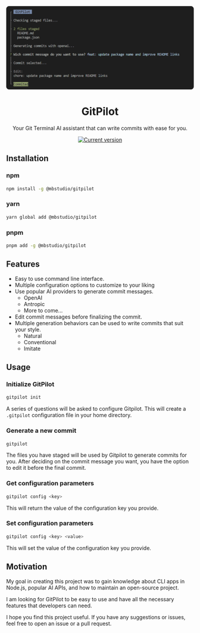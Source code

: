 <div align="center">
  <div>
    <img src=".github/screenshot.png" alt="GitPilot"/>
    <h1 align="center">GitPilot</h1>
  </div>
	<p>Your Git Terminal AI assistant that can write commits with ease for you.</p>
	<a href="https://www.npmjs.com/package/@mbstudio/gitpilot"><img src="https://img.shields.io/npm/v/@mbstudio/gitpilot" alt="Current version"></a>
</div>

## Installation

### npm

```bash
npm install -g @mbstudio/gitpilot
```

### yarn

```bash
yarn global add @mbstudio/gitpilot
```

### pnpm

```bash
pnpm add -g @mbstudio/gitpilot
```

## Features

- Easy to use command line interface.
- Multiple configuration options to customize to your liking
- Use popular AI providers to generate commit messages.
  - OpenAI
  - Antropic
  - More to come...
- Edit commit messages before finalizing the commit.
- Multiple generation behaviors can be used to write commits that suit your style.
  - Natural
  - Conventional
  - Imitate

## Usage

### Initialize GitPilot

```bash
gitpilot init
```

A series of questions will be asked to configure Gitpilot. This will create a `.gitpilot` configuration file in your home directory.

### Generate a new commit

```bash
gitpilot
```

The files you have staged will be used by Gitpilot to generate commits for you. After deciding on the commit message you want, you have the option to edit it before the final commit.

### Get configuration parameters

```bash
gitpilot config <key>
```

This will return the value of the configuration key you provide.

### Set configuration parameters

```bash
gitpilot config <key> <value>
```

This will set the value of the configuration key you provide.

## Motivation

My goal in creating this project was to gain knowledge about CLI apps in Node.js, popular AI APIs, and how to maintain an open-source project.

I am looking for GitPilot to be easy to use and have all the necessary features that developers can need.

I hope you find this project useful. If you have any suggestions or issues, feel free to open an issue or a pull request.
